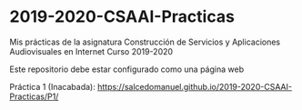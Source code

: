 # 2019-2020-CSAAI-Practicas
Mis prácticas de la asignatura Construcción de Servicios y Aplicaciones Audiovisuales en Internet
Curso 2019-2020  

Este repositorio debe estar configurado como una página web

Práctica 1 (Inacabada): https://salcedomanuel.github.io/2019-2020-CSAAI-Practicas/P1/
